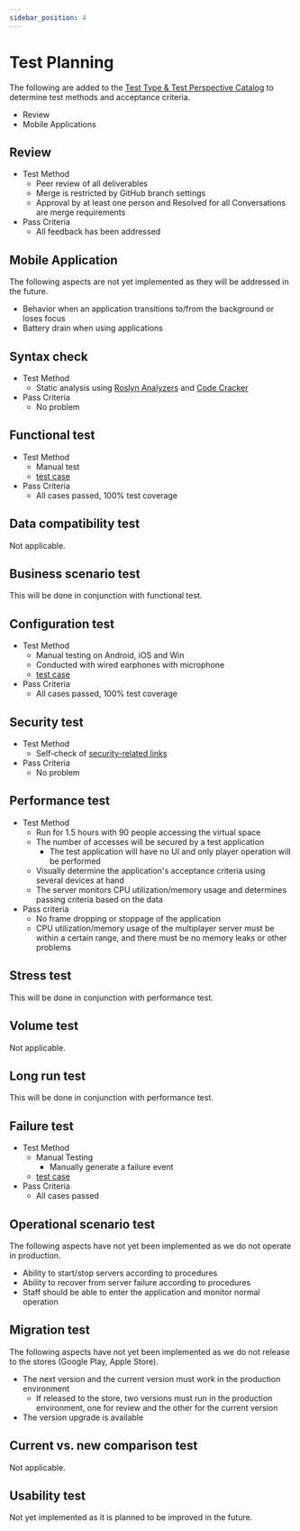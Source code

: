 ```yaml
---
sidebar_position: 4
---
```


# Test Planning

The following are added to the [Test Type & Test Perspective Catalog](https://fintan.jp/page/1456/) to determine test methods and acceptance criteria.

- Review
- Mobile Applications

## Review

- Test Method
  - Peer review of all deliverables
  - Merge is restricted by GitHub branch settings
  - Approval by at least one person and Resolved for all Conversations are merge requirements
- Pass Criteria
  - All feedback has been addressed

## Mobile Application

The following aspects are not yet implemented as they will be addressed in the future.

- Behavior when an application transitions to/from the background or loses focus
- Battery drain when using applications

## Syntax check

- Test Method
  - Static analysis using [Roslyn Analyzers](https://github.com/dotnet/roslyn-analyzers) and [Code Cracker](https://github.com/code-cracker/code-cracker)
- Pass Criteria
  - No problem

## Functional test

- Test Method
  - Manual test
  - [test case](./test-case.md#functional-test)
- Pass Criteria
  - All cases passed, 100% test coverage

## Data compatibility test

Not applicable.

## Business scenario test

This will be done in conjunction with functional test.

## Configuration test

- Test Method
  - Manual testing on Android, iOS and Win
  - Conducted with wired earphones with microphone
  - [test case](./test-case.md#functional-test)
- Pass Criteria
  - All cases passed, 100% test coverage

## Security test

- Test Method
  - Self-check of [security-related links](https://fintan-contents.github.io/mobile-app-crib-notes/reference/security/awesome-sites)
- Pass Criteria
  - No problem

## Performance test

- Test Method
  - Run for 1.5 hours with 90 people accessing the virtual space
  - The number of accesses will be secured by a test application
    - The test application will have no UI and only player operation will be performed
  - Visually determine the application's acceptance criteria using several devices at hand
  - The server monitors CPU utilization/memory usage and determines passing criteria based on the data
- Pass criteria
  - No frame dropping or stoppage of the application
  - CPU utilization/memory usage of the multiplayer server must be within a certain range, and there must be no memory leaks or other problems

## Stress test

This will be done in conjunction with performance test.

## Volume test

Not applicable.

## Long run test

This will be done in conjunction with performance test.

## Failure test

- Test Method
  - Manual Testing
    - Manually generate a failure event
  - [test case](./test-case.md#failure-test)
- Pass Criteria
  - All cases passed

## Operational scenario test

The following aspects have not yet been implemented as we do not operate in production.

- Ability to start/stop servers according to procedures
- Ability to recover from server failure according to procedures
- Staff should be able to enter the application and monitor normal operation

## Migration test

The following aspects have not yet been implemented as we do not release to the stores (Google Play, Apple Store).

- The next version and the current version must work in the production environment
  - If released to the store, two versions must run in the production environment, one for review and the other for the current version
- The version upgrade is available

## Current vs. new comparison test

Not applicable.

## Usability test

Not yet implemented as it is planned to be improved in the future.

